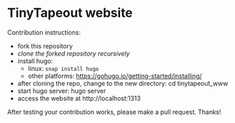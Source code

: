 # TinyTapeout website

Contribution instructions:

* fork this repository
* *clone the forked repository recursively*
* install hugo:
    * linux: `snap install hugo`
    * other platforms: https://gohugo.io/getting-started/installing/
* after cloning the repo, change to the new directory: cd tinytapeout_www
* start hugo server: hugo server
* access the website at http://localhost:1313

After testing your contribution works, please make a pull request.
Thanks!
